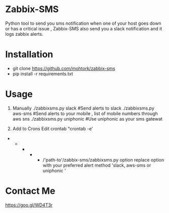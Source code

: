 # Zabbix-SMS
Python tool to send you sms notification when one of your host goes down or has a critical issue , Zabbix-SMS also send you a slack notification
and it logs zabbix alerts.

 
# Installation
- git clone https://github.com/mohtork/zabbix-sms
- pip install -r requirements.txt

# Usage
1. Manually 
./zabbixsms.py slack #Send alerts to slack
./zabbixsms.py aws-sms #Send alerts to your mobile , list of mobile numbers through aws sns
./zabbixsms.py uniphonic #Use uniphonic as your sms gatewat

2. Add to Crons
Edit crontab "crontab -e'
* * * * *  /'path-to'/zabbix-sms/zabbixsms.py option 
replace option with your preferred alert method 'slack, aws-sms or uniphonic '

# Contact Me
https://goo.gl/WD4T3r
